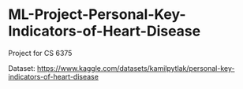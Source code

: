 # ML-Project-Personal-Key-Indicators-of-Heart-Disease
Project for CS 6375 

Dataset: https://www.kaggle.com/datasets/kamilpytlak/personal-key-indicators-of-heart-disease
